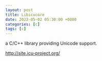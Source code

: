 ```yaml
---
layout: post
title: Libicucore
date: 2022-05-02 05:30:00 +0800
categories: [c]
tags: [c]
---
```


a C/C++ library providing Unicode support.

http://site.icu-project.org/
